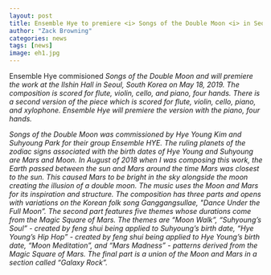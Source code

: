 ```yaml
---
layout: post
title: Ensemble Hye to premiere <i> Songs of the Double Moon <i> in Seoul on May 18!
author: "Zack Browning"
categories: news
tags: [news]
image: eh1.jpg
---
```


Ensemble Hye commisioned <i>Songs of the Double Moon<i> and will premiere the work at the Ilshin Hall in Seoul, South Korea on May 18, 2019. The composition is scored for flute, violin, cello, and piano, four hands. There is a second version of the piece which is scored for flute, violin, cello, piano, and xylophone.  Ensemble Hye will premiere the version with the piano, four hands. 

Songs of the Double Moon was commissioned by Hye Young Kim and Suhyoung Park for their group Ensemble HYE. The ruling planets of the zodiac signs associated with the birth dates of Hye Young and Suhyoung are Mars and Moon. In August of 2018 when I was composing this work, the Earth passed between the sun and Mars around the time Mars was closest to the sun.  This caused Mars to be bright in the sky alongside the moon creating the illusion of a double moon. The music uses the Moon and Mars for its inspiration and structure.  The composition has three parts and opens with variations on the Korean folk song Ganggangsullae, "Dance Under the Full Moon”. The second part features five themes whose durations come from the Magic Square of Mars. The themes are “Moon Walk”, “Suhyoung’s Soul” - created by feng shui being applied to Suhyoung’s birth date, “Hye Young’s Hip Hop” - created by feng shui being applied to Hye Young’s birth date, “Moon Meditation”, and “Mars Madness” - patterns derived from the Magic Square of Mars. The final part is a union of the Moon and Mars in a section called “Galaxy Rock”. 

